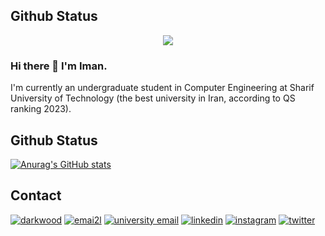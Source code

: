 ## Github Status

<center>
<img src="https://github-readme-stats.vercel.app/api?username=Imanm02&show_icons=True"/>
</center>

### Hi there 👋 I'm Iman. 

I'm currently an undergraduate student in Computer Engineering at Sharif University of Technology (the best university in Iran, according to QS ranking 2023).

## Github Status

[![Anurag's GitHub stats](https://github-readme-stats.vercel.app/api?username=Imanm02&show_icons=true&theme=radical)](https://github.com/anuraghazra/github-readme-stats)

<!-- [![Top Langs](https://github-readme-stats.vercel.app/api/top-langs/?username=Imanm02&langs_count=8&theme=radical)](https://github.com/anuraghazra/github-readme-stats) -->

## Contact

<a href="https://iman-mohammadi.com"><img src="https://img.icons8.com/fluent/96/000000/domain.png" alt="darkwood"/></a>
<a href="mailto:imanm1381@gmail.com"><img src="https://img.icons8.com/color/96/000000/gmail.png" alt="emai2l"/></a>
<a href="mailto:imanmohammadi@sharif.edu"><img src="https://img.icons8.com/stickers/100/000000/education.png" alt="university email"/></a>
<a href="https://www.linkedin.com/in/imanmohammadi02/"><img src="https://img.icons8.com/color/96/000000/linkedin.png" alt="linkedin"/></a>
<a href="https://www.instagram.com/iman_m_02/"><img src="https://img.icons8.com/color/96/000000/instagram.png" alt="instagram"/></a>
<a href="https://twitter.com/Iman_M_02"><img src="https://img.icons8.com/color/96/000000/twitter.png" alt="twitter"/></a>
